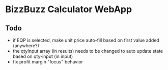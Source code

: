 # BizzBuzz Calculator WebApp

## Todo

- if EQP is selected, make unit price auto-fill based on first value added (anywhere?)
- the qtyInput array (in results) needs to be changed to auto update state based on qty-input (in input)  
- fix profit margin "focus" behavior